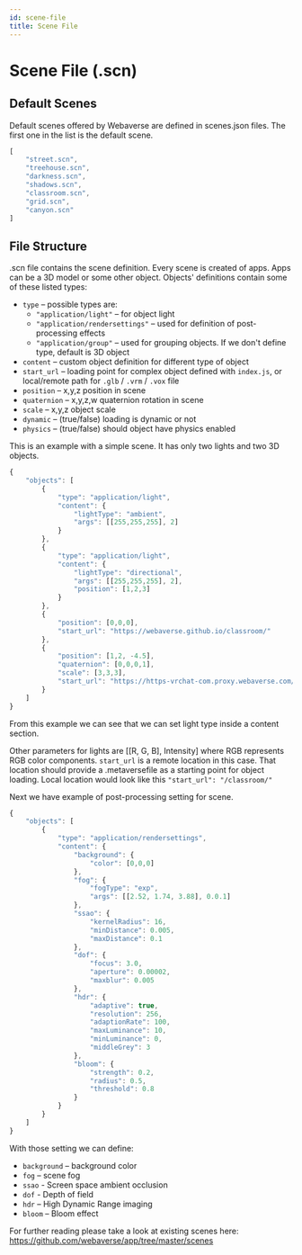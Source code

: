 ```yaml
---
id: scene-file
title: Scene File
---
```

# Scene File (.scn)

## Default Scenes

Default scenes offered by Webaverse are defined in scenes.json files. The first one in the list is the default scene.

```js
[
    "street.scn",
    "treehouse.scn",
    "darkness.scn",
    "shadows.scn",
    "classroom.scn",
    "grid.scn",
    "canyon.scn"
]
```

## File Structure

.scn file contains the scene definition. Every scene is created of apps. Apps can be a 3D model or some other object. Objects' definitions contain some of these listed types:
* `type` – possible types are: 
    * `"application/light"` – for object light 
    * `"application/rendersettings"` – used for definition of post-processing effects 
    * `"application/group"` – used for grouping objects. If we don't define type, default is 3D object  
* `content` – custom object definition for different type of object
*  `start_url` – loading point for complex object defined with `index.js`, or local/remote path for `.glb` / `.vrm` / `.vox` file
* `position` – x,y,z position in scene
* `quaternion` – x,y,z,w quaternion rotation in scene
* `scale` – x,y,z object scale
* `dynamic` – (true/false) loading is dynamic or not
* `physics` – (true/false) should object have physics enabled

This is an example with a simple scene. It has only two lights and two 3D objects.

```js
{
    "objects": [
        {
            "type": "application/light",
            "content": {
                "lightType": "ambient",
                "args": [[255,255,255], 2]
            }
        },
        {
            "type": "application/light",
            "content": {
                "lightType": "directional",
                "args": [[255,255,255], 2],
                "position": [1,2,3]
            }
        },
        {
            "position": [0,0,0],
            "start_url": "https://webaverse.github.io/classroom/"
        },
        {
            "position": [1,2, -4.5],
            "quaternion": [0,0,0,1],
            "scale": [3,3,3],
            "start_url": "https://https-vrchat-com.proxy.webaverse.com/"
        }
    ]
}
```

From this example we can see that we can set light type inside a content section.

Other parameters for lights are [[R, G, B], Intensity] where RGB represents RGB color components.
`start_url` is a remote location in this case. That location should provide a .metaversefile as a starting point for object loading. Local location would look like this `"start_url": "/classroom/"`

Next we have example of post-processing setting for scene.

```js
{
    "objects": [
        {
            "type": "application/rendersettings",
            "content": {
                "background": {
                    "color": [0,0,0]
                },
                "fog": {
                    "fogType": "exp",
                    "args": [[2.52, 1.74, 3.88], 0.0.1]
                },
                "ssao": {
                    "kernelRadius": 16,
                    "minDistance": 0.005,
                    "maxDistance": 0.1
                },
                "dof": {
                    "focus": 3.0,
                    "aperture": 0.00002,
                    "maxblur": 0.005
                },
                "hdr": {
                    "adaptive": true,
                    "resolution": 256,
                    "adaptionRate": 100,
                    "maxLuminance": 10,
                    "minLuminance": 0,
                    "middleGrey": 3
                },
                "bloom": {
                    "strength": 0.2,
                    "radius": 0.5,
                    "threshold": 0.8
                }
            }
        }
    ]
}
```


With those setting we can define:
* `background` – background color
* `fog` – scene fog
* `ssao` - Screen space ambient occlusion
* `dof` - Depth of field
* `hdr` – High Dynamic Range imaging
* `bloom` – Bloom effect

For further reading please take a look at existing scenes here:
https://github.com/webaverse/app/tree/master/scenes
